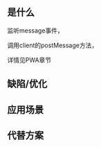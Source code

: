 ## <a id="whatis">是什么</a>
监听message事件，

调用client的postMessage方法，

详情见PWA章节



## <a id="issue">缺陷/优化</a>



## <a id="scenario">应用场景</a>



## <a id="replacement">代替方案</a>



